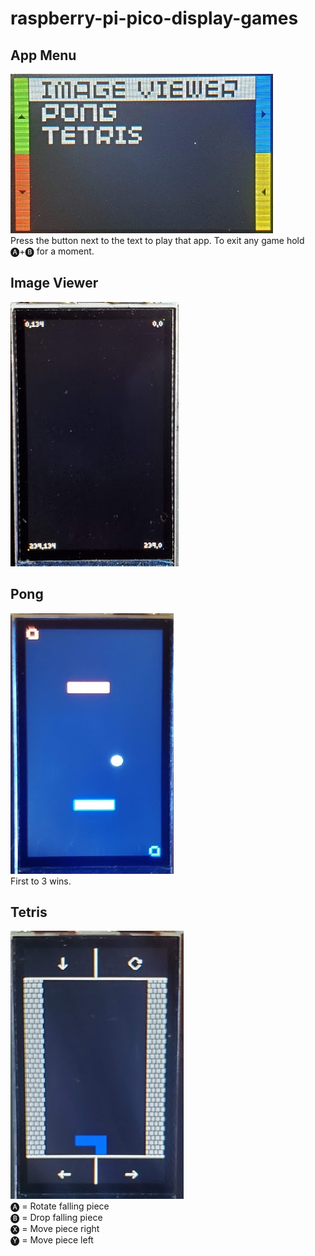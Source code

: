 # raspberry-pi-pico-display-games

## App Menu
![Screenshot](/game_menu.jpg)<br/>
Press the button next to the text to play that app. To exit any game hold 🅐+🅑 for a moment.

## Image Viewer
![Screenshot](/debug.png)<br />

## Pong
![Screenshot](/pong.png)<br />
First to 3 wins.

## Tetris
![Screenshot](/tetris.png)<br />
🅐 = Rotate falling piece<br />
🅑 = Drop falling piece<br />
🅧 = Move piece right<br />
🅨 = Move piece left<br />
